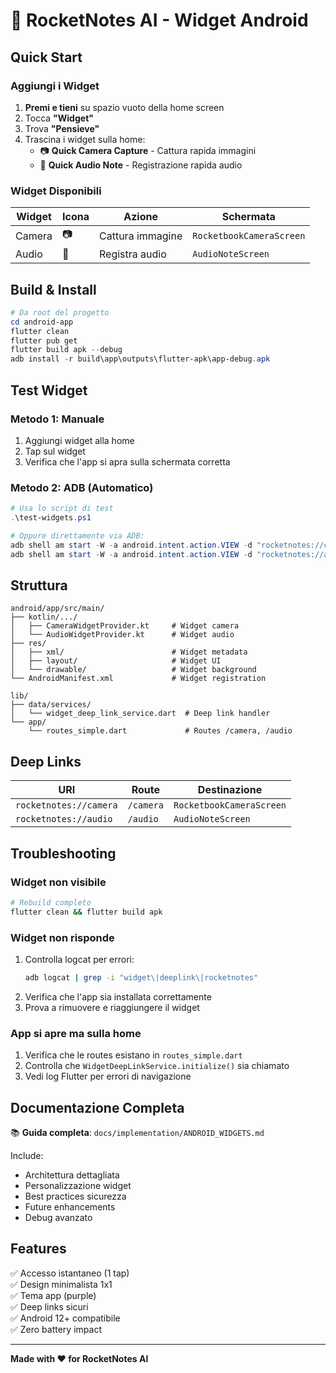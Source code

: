 # 📱 RocketNotes AI - Widget Android

## Quick Start

### Aggiungi i Widget

1. **Premi e tieni** su spazio vuoto della home screen
2. Tocca **"Widget"**
3. Trova **"Pensieve"**
4. Trascina i widget sulla home:
   - 📷 **Quick Camera Capture** - Cattura rapida immagini
   - 🎤 **Quick Audio Note** - Registrazione rapida audio

### Widget Disponibili

| Widget | Icona | Azione | Schermata |
|--------|-------|--------|-----------|
| Camera | 📷 | Cattura immagine | `RocketbookCameraScreen` |
| Audio | 🎤 | Registra audio | `AudioNoteScreen` |

## Build & Install

```powershell
# Da root del progetto
cd android-app
flutter clean
flutter pub get
flutter build apk --debug
adb install -r build\app\outputs\flutter-apk\app-debug.apk
```

## Test Widget

### Metodo 1: Manuale
1. Aggiungi widget alla home
2. Tap sul widget
3. Verifica che l'app si apra sulla schermata corretta

### Metodo 2: ADB (Automatico)
```powershell
# Usa lo script di test
.\test-widgets.ps1

# Oppure direttamente via ADB:
adb shell am start -W -a android.intent.action.VIEW -d "rocketnotes://camera" com.example.pensieve
adb shell am start -W -a android.intent.action.VIEW -d "rocketnotes://audio" com.example.pensieve
```

## Struttura

```
android/app/src/main/
├── kotlin/.../
│   ├── CameraWidgetProvider.kt     # Widget camera
│   └── AudioWidgetProvider.kt      # Widget audio
├── res/
│   ├── xml/                        # Widget metadata
│   ├── layout/                     # Widget UI
│   └── drawable/                   # Widget background
└── AndroidManifest.xml             # Widget registration

lib/
├── data/services/
│   └── widget_deep_link_service.dart  # Deep link handler
└── app/
    └── routes_simple.dart             # Routes /camera, /audio
```

## Deep Links

| URI | Route | Destinazione |
|-----|-------|--------------|
| `rocketnotes://camera` | `/camera` | `RocketbookCameraScreen` |
| `rocketnotes://audio` | `/audio` | `AudioNoteScreen` |

## Troubleshooting

### Widget non visibile
```bash
# Rebuild completo
flutter clean && flutter build apk
```

### Widget non risponde
1. Controlla logcat per errori:
   ```bash
   adb logcat | grep -i "widget\|deeplink\|rocketnotes"
   ```
2. Verifica che l'app sia installata correttamente
3. Prova a rimuovere e riaggiungere il widget

### App si apre ma sulla home
1. Verifica che le routes esistano in `routes_simple.dart`
2. Controlla che `WidgetDeepLinkService.initialize()` sia chiamato
3. Vedi log Flutter per errori di navigazione

## Documentazione Completa

📚 **Guida completa**: `docs/implementation/ANDROID_WIDGETS.md`

Include:
- Architettura dettagliata
- Personalizzazione widget
- Best practices sicurezza
- Future enhancements
- Debug avanzato

## Features

✅ Accesso istantaneo (1 tap)  
✅ Design minimalista 1x1  
✅ Tema app (purple)  
✅ Deep links sicuri  
✅ Android 12+ compatibile  
✅ Zero battery impact  

---

**Made with ❤️ for RocketNotes AI**
